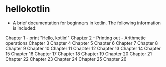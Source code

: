 # hellokotlin

  - A brief documentation for beginners in kotlin. The following information is included:
  
Chapter 1
    - print "Hello, kotlin!"
Chapter 2
    - Printing out
    - Arithmetic operations
Chapter 3
Chapter 4
Chapter 5
Chapter 6
Chapter 7
Chapter 8
Chapter 9
Chapter 10
Chapter 11
Chapter 12
Chapter 13
Chapter 14
Chapter 15
Chapter 16
Chapter 17
Chapter 18
Chapter 19
Chapter 20
Chapter 21
Chapter 22
Chapter 23
Chapter 24
Chapter 25
Chapter 26
